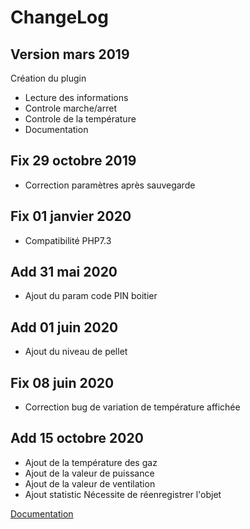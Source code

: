 ChangeLog
===

Version mars 2019
---

Création du plugin

-   Lecture des informations
-   Controle marche/arret
-   Controle de la température
-   Documentation

Fix 29 octobre 2019
---

-   Correction paramètres après sauvegarde

Fix 01 janvier 2020
---

-   Compatibilité PHP7.3

Add 31 mai 2020
---

-   Ajout du param code PIN boitier

Add 01 juin 2020
---

-   Ajout du niveau de pellet

Fix 08 juin 2020
---

-   Correction bug de variation de température affichée

Add 15 octobre 2020
---

-   Ajout de la température des gaz
-   Ajout de la valeur de puissance
-   Ajout de la valeur de ventilation
-   Ajout statistic
Nécessite de réenregistrer l'objet

[Documentation](index.md)
